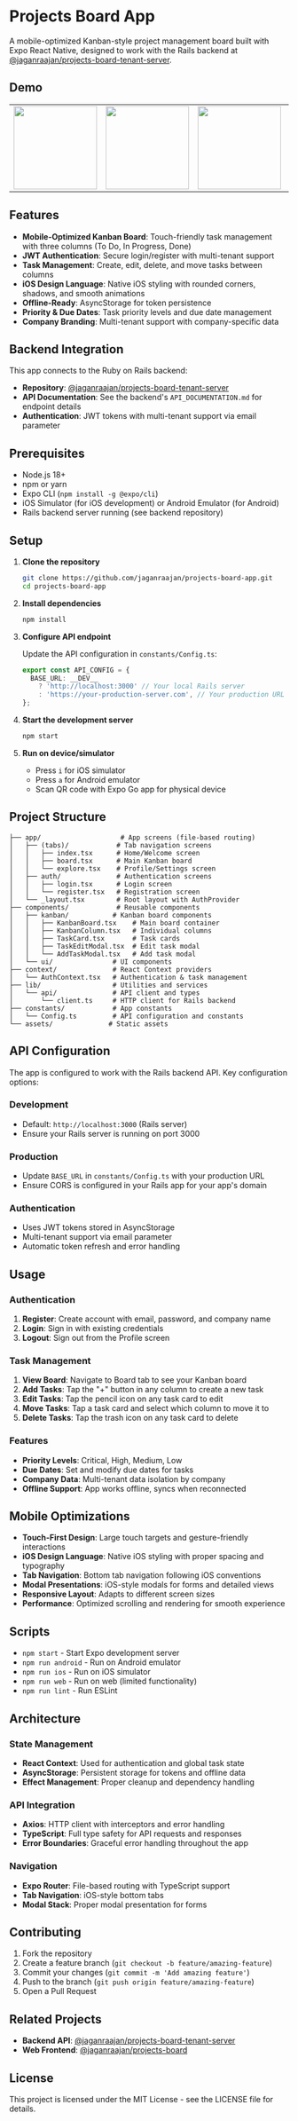 # Projects Board App

A mobile-optimized Kanban-style project management board built with Expo React Native, designed to work with the Rails backend at [@jaganraajan/projects-board-tenant-server](https://github.com/jaganraajan/projects-board-tenant-server).

## Demo 
<table>
  <tr>
    <td><img src="https://github.com/user-attachments/assets/f7f941ff-c043-4812-b77f-f58d93c7ccec" width="150"/></td>
    <td><img src="https://github.com/user-attachments/assets/dd2061cc-0c48-46e0-9103-33435664c6f4" width="150"/></td>
    <td><img src="https://github.com/user-attachments/assets/98eecb59-2b78-48df-9f59-8078868b22ba" width="150"/></td>
    <td><img src="https://github.com/user-attachments/assets/77e7402e-539f-4c9b-a7fe-933c142aee81" width="150"/></td>
    <td><img src="https://github.com/user-attachments/assets/83e3ad82-1dee-4fc9-886f-a9d66aa6d12b" width="150"/></td>
  </tr>
</table>

## Features

- **Mobile-Optimized Kanban Board**: Touch-friendly task management with three columns (To Do, In Progress, Done)
- **JWT Authentication**: Secure login/register with multi-tenant support
- **Task Management**: Create, edit, delete, and move tasks between columns
- **iOS Design Language**: Native iOS styling with rounded corners, shadows, and smooth animations
- **Offline-Ready**: AsyncStorage for token persistence
- **Priority & Due Dates**: Task priority levels and due date management
- **Company Branding**: Multi-tenant support with company-specific data

## Backend Integration

This app connects to the Ruby on Rails backend:
- **Repository**: [@jaganraajan/projects-board-tenant-server](https://github.com/jaganraajan/projects-board-tenant-server)
- **API Documentation**: See the backend's `API_DOCUMENTATION.md` for endpoint details
- **Authentication**: JWT tokens with multi-tenant support via email parameter

## Prerequisites

- Node.js 18+ 
- npm or yarn
- Expo CLI (`npm install -g @expo/cli`)
- iOS Simulator (for iOS development) or Android Emulator (for Android)
- Rails backend server running (see backend repository)

## Setup

1. **Clone the repository**
   ```bash
   git clone https://github.com/jaganraajan/projects-board-app.git
   cd projects-board-app
   ```

2. **Install dependencies**
   ```bash
   npm install
   ```

3. **Configure API endpoint**
   
   Update the API configuration in `constants/Config.ts`:
   ```typescript
   export const API_CONFIG = {
     BASE_URL: __DEV__ 
       ? 'http://localhost:3000' // Your local Rails server
       : 'https://your-production-server.com', // Your production URL
   };
   ```

4. **Start the development server**
   ```bash
   npm start
   ```

5. **Run on device/simulator**
   - Press `i` for iOS simulator
   - Press `a` for Android emulator
   - Scan QR code with Expo Go app for physical device

## Project Structure

```
├── app/                    # App screens (file-based routing)
│   ├── (tabs)/            # Tab navigation screens
│   │   ├── index.tsx      # Home/Welcome screen
│   │   ├── board.tsx      # Main Kanban board
│   │   └── explore.tsx    # Profile/Settings screen
│   ├── auth/              # Authentication screens
│   │   ├── login.tsx      # Login screen
│   │   └── register.tsx   # Registration screen
│   └── _layout.tsx        # Root layout with AuthProvider
├── components/            # Reusable components
│   ├── kanban/           # Kanban board components
│   │   ├── KanbanBoard.tsx    # Main board container
│   │   ├── KanbanColumn.tsx   # Individual columns
│   │   ├── TaskCard.tsx       # Task cards
│   │   ├── TaskEditModal.tsx  # Edit task modal
│   │   └── AddTaskModal.tsx   # Add task modal
│   └── ui/               # UI components
├── context/              # React Context providers
│   └── AuthContext.tsx   # Authentication & task management
├── lib/                  # Utilities and services
│   └── api/              # API client and types
│       └── client.ts     # HTTP client for Rails backend
├── constants/            # App constants
│   └── Config.ts         # API configuration and constants
└── assets/              # Static assets
```

## API Configuration

The app is configured to work with the Rails backend API. Key configuration options:

### Development
- Default: `http://localhost:3000` (Rails server)
- Ensure your Rails server is running on port 3000

### Production
- Update `BASE_URL` in `constants/Config.ts` with your production URL
- Ensure CORS is configured in your Rails app for your app's domain

### Authentication
- Uses JWT tokens stored in AsyncStorage
- Multi-tenant support via email parameter
- Automatic token refresh and error handling

## Usage

### Authentication
1. **Register**: Create account with email, password, and company name
2. **Login**: Sign in with existing credentials
3. **Logout**: Sign out from the Profile screen

### Task Management
1. **View Board**: Navigate to Board tab to see your Kanban board
2. **Add Tasks**: Tap the "+" button in any column to create a new task
3. **Edit Tasks**: Tap the pencil icon on any task card to edit
4. **Move Tasks**: Tap a task card and select which column to move it to
5. **Delete Tasks**: Tap the trash icon on any task card to delete

### Features
- **Priority Levels**: Critical, High, Medium, Low
- **Due Dates**: Set and modify due dates for tasks
- **Company Data**: Multi-tenant data isolation by company
- **Offline Support**: App works offline, syncs when reconnected

## Mobile Optimizations

- **Touch-First Design**: Large touch targets and gesture-friendly interactions
- **iOS Design Language**: Native iOS styling with proper spacing and typography
- **Tab Navigation**: Bottom tab navigation following iOS conventions
- **Modal Presentations**: iOS-style modals for forms and detailed views
- **Responsive Layout**: Adapts to different screen sizes
- **Performance**: Optimized scrolling and rendering for smooth experience

## Scripts

- `npm start` - Start Expo development server
- `npm run android` - Run on Android emulator
- `npm run ios` - Run on iOS simulator
- `npm run web` - Run on web (limited functionality)
- `npm run lint` - Run ESLint

## Architecture

### State Management
- **React Context**: Used for authentication and global task state
- **AsyncStorage**: Persistent storage for tokens and offline data
- **Effect Management**: Proper cleanup and dependency handling

### API Integration
- **Axios**: HTTP client with interceptors and error handling
- **TypeScript**: Full type safety for API requests and responses
- **Error Boundaries**: Graceful error handling throughout the app

### Navigation
- **Expo Router**: File-based routing with TypeScript support
- **Tab Navigation**: iOS-style bottom tabs
- **Modal Stack**: Proper modal presentation for forms

## Contributing

1. Fork the repository
2. Create a feature branch (`git checkout -b feature/amazing-feature`)
3. Commit your changes (`git commit -m 'Add amazing feature'`)
4. Push to the branch (`git push origin feature/amazing-feature`)
5. Open a Pull Request

## Related Projects

- **Backend API**: [@jaganraajan/projects-board-tenant-server](https://github.com/jaganraajan/projects-board-tenant-server)
- **Web Frontend**: [@jaganraajan/projects-board](https://github.com/jaganraajan/projects-board)

## License

This project is licensed under the MIT License - see the LICENSE file for details.
